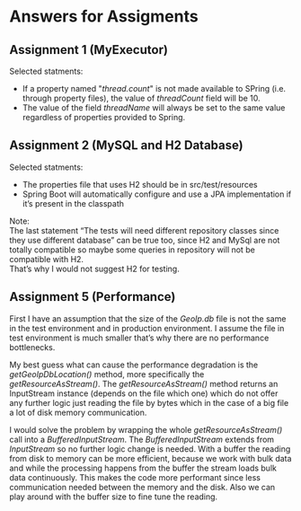# Answers for Assigments  

## Assignment 1 (MyExecutor) 

Selected statments:    
- If a property named "*thread.count*" is not made available to SPring (i.e. through property files), the value of *threadCount* field will be 10.
- The value of the field *threadName* will always be set to the same value regardless of properties provided to Spring.

## Assignment 2 (MySQL and H2 Database)  

Selected statments:    
- The properties file that uses H2 should be in src/test/resources   
- Spring Boot will automatically configure and use a JPA implementation if it’s present in the classpath  

Note:   
The last statement “The tests will need different repository classes since they use different database” can be true too, since H2 and MySql are not totally compatible so maybe some queries in repository will not be compatible with H2.  
That’s why I would not suggest H2 for testing. 


## Assignment 5 (Performance)  

First I have an assumption that the size of the *GeoIp.db* file is not the same in the test environment and in production environment. I assume the file in test environment is much smaller that’s why there are no performance bottlenecks. 

My best guess what can cause the performance degradation is the *getGeoIpDbLocation()* method, more specifically the *getResourceAsStream()*.
The *getResourceAsStream()* method returns an InputStream instance (depends on the file which one) which do not offer any further logic just reading the file by bytes which in the case of a big file a lot of disk memory communication.

I would solve the problem by wrapping the whole *getResourceAsStream()* call into a *BufferedInputStream*.
The *BufferedInputStream* extends from *InputStream* so no further logic change is needed. With a buffer the reading from disk to memory can be more efficient,
because we work with bulk data and while the processing happens from the buffer the stream loads bulk data continuously.
This makes the code more performant since less communication needed between the memory and the disk. Also we can play around with the buffer size to fine tune the reading. 
